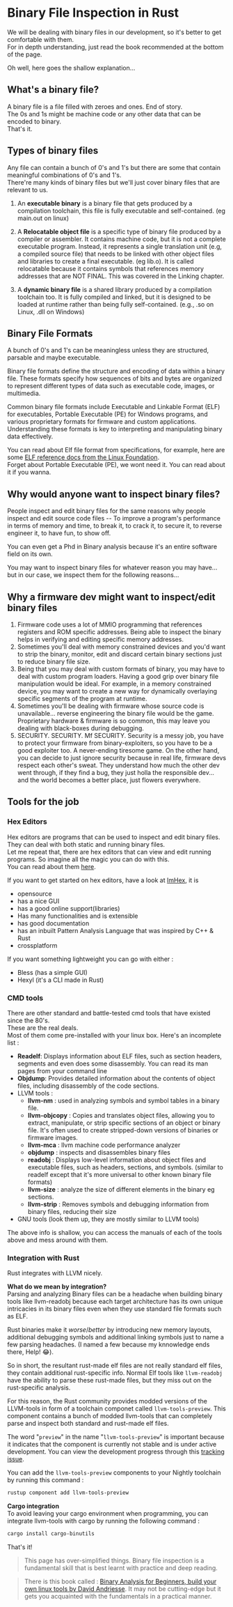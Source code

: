 # Binary File Inspection in Rust

We will be dealing with binary files in our development, so it's better to get comfortable with them.  
For in depth understanding, just read the book recommended at the bottom of the page.  

Oh well, here goes the shallow explanation...   

## What's a binary file?  
A binary file is a file filled with zeroes and ones. End of story.  
The 0s and 1s might be machine code or any other data that can be encoded to binary.  
That's it.  

## Types of binary files
Any file can contain a bunch of 0's and 1's but there are some that contain meaningful combinations of 0's and 1's.  
There're many kinds of binary files but we'll just cover binary files that are relevant to us.  

1. An **executable binary** is a binary file that gets produced by a compilation toolchain, this file is fully executable and self-contained. (eg main.out on linux)  

2. A **Relocatable object file** is a specific type of binary file produced by a compiler or assembler. It contains machine code, but it is not a complete executable program. Instead, it represents a single translation unit (e.g, a compiled source file) that needs to be linked with other object files and libraries to create a final executable. (eg lib.o). It is called relocatable because it contains symbols that references memory addresses that are NOT FINAL. This was covered in the Linking chapter.  

3. A **dynamic binary file** is a shared library produced by a compilation toolchain too. It is fully compiled and linked, but it is designed to be loaded at runtime rather than being fully self-contained. (e.g., .so on Linux, .dll on Windows)  

## Binary File Formats
A bunch of 0's and 1's can be meaningless unless they are structured, parsable and maybe executable.  

Binary file formats define the structure and encoding of data within a binary file. These formats specify how sequences of bits and bytes are organized to represent different types of data such as executable code, images, or multimedia.  

Common binary file formats include Executable and Linkable Format (ELF) for executables, Portable Executable (PE) for Windows programs, and various proprietary formats for firmware and custom applications. Understanding these formats is key to interpreting and manipulating binary data effectively.  

You can read about Elf file format from specifications, for example, here are some [ELF reference docs from the Linux Foundation][linux-foundation-elf-references].  
Forget about Portable Executable (PE), we wont need it. You can read about it if you wanna.  

## Why would anyone want to inspect binary files?  
People inspect and edit binary files for the same reasons why people inspect and edit source code files -- To improve a program's performance in terms of memory and time, to break it, to crack it, to secure it, to reverse engineer it, to have fun, to show off.  

You can even get a Phd in Binary analysis because it's an entire software field on its own.  

You may want to inspect binary files for whatever reason you may have... but in our case, we inspect them for the following reasons...

## Why a firmware dev might want to inspect/edit binary files
1. Firmware code uses a lot of MMIO programming that references registers and ROM specific addresses. Being able to inspect the binary helps in verifying and editing specific memory addresses.
2. Sometimes you'll deal with memory constrained devices and you'd want to strip the binary, monitor, edit and discard certain binary sections just to reduce binary file size.  
3. Being that you may deal with custom formats of binary, you may have to deal with custom program loaders. Having a good grip over binary file manipulation would be ideal. For example, in a memory constrained device, you may want to create a new way for dynamically overlaying specific segments of the program at runtime.  
4. Sometimes you'll be dealing with firmware whose source code is unavailable... reverse engineering the binary file would be the game. Proprietary hardware & firmware is so common, this may leave you dealing with black-boxes during debugging.   
5. SECURITY. SECURITY. Mf SECURITY. Security is a messy job, you have to protect your firmware from binary-exploiters, so you have to be a good exploiter too. A never-ending tiresome game. On the other hand, you can decide to just ignore security because in real life, firmware devs respect each other's sweat. They understand how much the other dev went through, if they find a bug, they just holla the responsible dev... and the world becomes a better place, just flowers everywhere.      


## Tools for the job

### Hex Editors
Hex editors are programs that can be used to inspect and edit binary files. They can deal with both static and running binary files.  
Let me repeat that, there are hex editors that can view and edit running programs. So imagine all the magic you can do with this.  
You can read about them [here][hex-editor-wikipedia-link].  

If you want to get started on hex editors, have a look at [ImHex][imhex-homepage], it is 
- opensource
- has a nice GUI
- has a good online support(libraries)
- Has many functionalities and is extensible
- has good documentation
- has an inbuilt Pattern Analysis Language that was inspired by C++ & Rust
- crossplatform 

If you want something lightweight you can go with either : 
- Bless (has a simple GUI) 
- Hexyl (it's a CLI made in Rust)

### CMD tools
There are other standard and battle-tested cmd tools that have existed since the 80's.  
These are the real deals.  
Most of them come pre-installed with your linux box. Here's an incomplete list :  

- **Readelf**: Displays information about ELF files, such as section headers, segments and even does some disassembly. You can read its man pages from your command line
- **Objdump**: Provides detailed information about the contents of object files, including disassembly of the code sections.  
- LLVM tools : 
  - **llvm-nm** : used in analyzing symbols and symbol tables in a binary file.
  - **llvm-objcopy** : Copies and translates object files, allowing you to extract, manipulate, or strip specific sections of an object or binary file. It's often used to create stripped-down versions of binaries or firmware images.
  - **llvm-mca** : llvm machine code performance analyzer
  - **objdump** : inspects and disassembles binary files
  - **readobj** : Displays low-level information about object files and executable files, such as headers, sections, and symbols. (similar to readelf except that it's more universal to other known binary file formats)
  - **llvm-size** : analyze the size of different elements in the binary eg sections. 
  - **llvm-strip** : Removes symbols and debugging information from binary files, reducing their size
- GNU tools (look them up, they are mostly similar to LLVM tools)

The above info is shallow, you can access the manuals of each of the tools above and mess around with them.  


### Integration with Rust  
Rust integrates with LLVM nicely.  

**What do we mean by integration?**  
Parsing and analyzing Binary files can be a headache when building binary tools like llvm-readobj because each target architecture has its own unique intricacies in its binary files even when they use standard file formats such as ELF.  

Rust binaries make it *worse*/*better* by introducing new memory layouts, additional debugging symbols and additional linking symbols just to name a few parsing headaches. (I named a few because my knnowledge ends there, Help! 😂).  

So in short, the resultant rust-made elf files are not really standard elf files, they contain additional rust-specific info. Normal Elf tools like `llvm-readobj` have the ability to parse these rust-made files, but they miss out on the rust-specific analysis.  

For this reason, the Rust community provides modded versions of the LLVM-tools in form of a toolchain componet called `llvm-tools-preview`. This component contains a bunch of modded llvm-tools that can completely parse and inspect both standard and rust-made elf files.  

The word "`preview`" in the name "`llvm-tools-preview`" is important because it indicates that the component is currently not stable and is under active development. You can view the development progress through this [tracking issue][tracking-issue].  

You can add the `llvm-tools-preview` components to your Nightly toolchain by running this command :  
```bash
rustup component add llvm-tools-preview
```

**Cargo integration**  
To avoid leaving your cargo environment when programming, you can integrate llvm-tools with cargo by running the following command :  
```bash
cargo install cargo-binutils
```

That's it!   





>This page has over-simplified things. Binary file inspection is a fundamental skill that is best learnt with practice and deep reading.  


>There is this book called : [Binary Analysis for Beginners, build your own linux tools by David Andriesse][binary-analysis-book]. It may not be cutting-edge but it gets you acquainted with the fundamentals in a practical manner.  



[hex-editor-wikipedia-link]: https://en.wikipedia.org/wiki/Hex_editor 
[imhex-homepage]: https://imhex.werwolv.net/  
[linux-foundation-elf-references]: https://refspecs.linuxfoundation.org/  
[tracking-issue]: https://github.com/rust-lang/rust/issues/85658  
[binary-analysis-book]: https://www.amazon.com/Practical-Binary-Analysis-Instrumentation-Disassembly/dp/1593279124  




